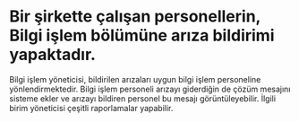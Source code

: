 # Bir şirkette çalışan personellerin, Bilgi işlem bölümüne arıza bildirimi yapaktadır. 
Bilgi işlem yöneticisi, bildirilen arızaları uygun bilgi işlem personeline yönlendirmektedir.
 Bilgi işlem personeli arızayı giderdiğin de çözüm mesajını sisteme ekler ve arızayı bildiren
 personel bu mesajı görüntüleyebilir. İlgili birim yöneticisi çeşitli raporlamalar yapabilir.
